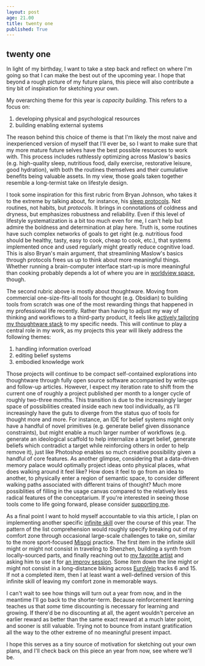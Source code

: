 ```yaml
---
layout: post
age: 21.00
title: twenty one
published: True
---
```


## twenty one

In light of my birthday, I want to take a step back and reflect on where I'm going so that I can make the best out of the upcoming year. I hope that beyond a rough picture of my future plans, this piece will also contribute a tiny bit of inspiration for sketching your own.

My overarching theme for this year is *capacity building*. This refers to a focus on:

1. developing physical and psychological resources
2. building enabling external systems

The reason behind this choice of theme is that I'm likely the most naive and inexperienced version of myself that I'll ever be, so I want to make sure that my more mature future selves have the best possible resources to work with. This process includes ruthlessly optimizing across Maslow's basics (e.g. high-quality sleep, nutritious food, daily exercise, restorative leisure, good hydration), with both the routines themselves and their cumulative benefits being valuable assets. In my view, those goals taken together resemble a long-termist take on lifestyle design.

I took some inspiration for this first rubric from Bryan Johnson, who takes it to the extreme by talking about, for instance, his [sleep protocols](https://medium.com/future-literacy/autonomous-self-fe2dfa755b74). Not routines, not habits, but *protocols*. It brings in connotations of coldness and dryness, but emphasizes robustness and reliability. Even if this level of lifestyle systematization is a bit too much even for me, I can't help but admire the boldness and determination at play here. Truth is, some routines have such complex networks of goals to get right (e.g. nutritious food should be healthy, tasty, easy to cook, cheap to cook, etc.), that systems implemented once and used regularly might greatly reduce cognitive load. This is also Bryan's main argument, that streamlining Maslow's basics through protocols frees us up to think about more meaningful things. Whether running a brain-computer interface start-up is more meaningful than cooking probably depends a lot of where you are in [worldview space](/reflections/navigating-ideology), though.

The second rubric above is mostly about thoughtware. Moving from commercial one-size-fits-all tools for thought (e.g. Obsidian) to building tools from scratch was one of the most rewarding things that happened in my professional life recently. Rather than having to adjust my way of thinking and workflows to a third-party product, it feels like [actively tailoring my thoughtware stack](https://thesephist.com/posts/tools/) to my specific needs. This will continue to play a central role in my work, as my projects this year will likely address the following themes:

1. handling information overload
2. editing belief systems
3. embodied knowledge work
 
Those projects will continue to be compact self-contained explorations into thoughtware through fully open source software accompanied by write-ups and follow-up articles. However, I expect my iteration rate to shift from the current one of roughly a project published per month to a longer cycle of roughly two-three months. This transition is due to the increasingly larger space of possibilities created inside each new tool individually, as I'll increasingly have the guts to diverge from the status quo of tools for thought more and more. For instance, an IDE for belief systems might only have a handful of novel primitives (e.g. generate belief given dissonance constraints), but might enable a much larger number of workflows (e.g. generate an ideological scaffold to help internalize a target belief, generate beliefs which contradict a target while reinforcing others in order to help remove it), just like Photoshop enables so much creative possibility given a handful of core features. As another glimpse, considering that a data-driven memory palace would optimally project ideas onto physical places, what does walking around it feel like? How does it feel to go from an idea to another, to physically enter a region of semantic space, to consider different walking paths associated with different trains of thought? Much more possiblities of filling in the usage canvas compared to the relatively less radical features of the conceptarium. If you're interested in seeing those tools come to life going forward, please consider [supporting me](https://github.com/sponsors/paulbricman).

As a final point I want to hold myself accountable to via this article, I plan on implementing another specific [infinite skill](/reflections/infinite-skills) over the course of this year. The pattern of the list comprehension would roughly specify breaking out of my comfort zone through occasional large-scale challenges to take on, similar to the more sport-focused [Misogi](https://depthnotwidth.com/the-misogi-challenge-taking-risks-and-crushing-your-comfort-zone/) practice. The first item in the infinite skill might or might not consist in traveling to Shenzhen, building a synth from locally-sourced parts, and finally reaching out to [my favorite artist](https://silentstrike.bandcamp.com/) and asking him to use it for [an improv session](https://twitter.com/SSilentStrike/status/1317066441955414017). Some item down the line might or might not consist in a long-distance biking across [EuroVelo](https://en.eurovelo.com/) tracks 6 and 15. If not a completed item, then I at least want a well-defined version of this infinite skill of leaving my comfort zone in memorable ways.

I can't wait to see how things will turn out a year from now, and in the meantime I'll go back to the shorter-term. Because reinforcement learning teaches us that *some* time discounting is necessary for learning and growing. If there'd be no discounting at all, the agent wouldn't perceive an earlier reward as better than the same exact reward at a much later point, and sooner is still valuable. Trying not to bounce from instant gratification all the way to the other extreme of no meaningful present impact.

I hope this serves as a tiny source of motivation for sketching out your own plans, and I'll check back on this piece an year from now, see where we'll be.